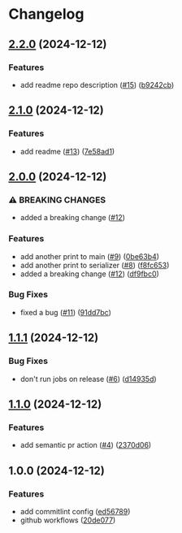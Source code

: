 # Changelog

## [2.2.0](https://github.com/robe-rt/favorite-branching-strategy/compare/v2.1.0...v2.2.0) (2024-12-12)


### Features

* add readme repo description ([#15](https://github.com/robe-rt/favorite-branching-strategy/issues/15)) ([b9242cb](https://github.com/robe-rt/favorite-branching-strategy/commit/b9242cbfb6aa85ee55b5d915adc15dff2f2c30a2))

## [2.1.0](https://github.com/robe-rt/favorite-branching-strategy/compare/v2.0.0...v2.1.0) (2024-12-12)


### Features

* add readme ([#13](https://github.com/robe-rt/favorite-branching-strategy/issues/13)) ([7e58ad1](https://github.com/robe-rt/favorite-branching-strategy/commit/7e58ad11817e726230e1b3eaabbf3b9a63038a3a))

## [2.0.0](https://github.com/robe-rt/volvo-azure-functions-zip/compare/v1.1.1...v2.0.0) (2024-12-12)


### ⚠ BREAKING CHANGES

* added a breaking change ([#12](https://github.com/robe-rt/volvo-azure-functions-zip/issues/12))

### Features

* add another print to main ([#9](https://github.com/robe-rt/volvo-azure-functions-zip/issues/9)) ([0be63b4](https://github.com/robe-rt/volvo-azure-functions-zip/commit/0be63b4fce3befdc5fd857b80c02f07af8d7d73b))
* add another print to serializer ([#8](https://github.com/robe-rt/volvo-azure-functions-zip/issues/8)) ([f8fc653](https://github.com/robe-rt/volvo-azure-functions-zip/commit/f8fc653d58394fcaa31ed812caf498037fce3c24))
* added a breaking change ([#12](https://github.com/robe-rt/volvo-azure-functions-zip/issues/12)) ([df9fbc0](https://github.com/robe-rt/volvo-azure-functions-zip/commit/df9fbc08d5399b3d6abf25bbce59985628c22637))


### Bug Fixes

* fixed a bug ([#11](https://github.com/robe-rt/volvo-azure-functions-zip/issues/11)) ([91dd7bc](https://github.com/robe-rt/volvo-azure-functions-zip/commit/91dd7bce2fb40f64a57e82c73708ff9867c658a3))

## [1.1.1](https://github.com/robe-rt/volvo-azure-functions-zip/compare/v1.1.0...v1.1.1) (2024-12-12)


### Bug Fixes

* don't run jobs on release ([#6](https://github.com/robe-rt/volvo-azure-functions-zip/issues/6)) ([d14935d](https://github.com/robe-rt/volvo-azure-functions-zip/commit/d14935defcb6be745b8b2521f6eefae6dc8db24a))

## [1.1.0](https://github.com/robe-rt/volvo-azure-functions-zip/compare/v1.0.0...v1.1.0) (2024-12-12)


### Features

* add semantic pr action ([#4](https://github.com/robe-rt/volvo-azure-functions-zip/issues/4)) ([2370d06](https://github.com/robe-rt/volvo-azure-functions-zip/commit/2370d063ea5430e0282b8e169be4e0a5f06adc8c))

## 1.0.0 (2024-12-12)


### Features

* add commitlint config ([ed56789](https://github.com/robe-rt/volvo-azure-functions-zip/commit/ed56789fb57515e2cd9c4ae56b713d9185eba433))
* github workflows ([20de077](https://github.com/robe-rt/volvo-azure-functions-zip/commit/20de07723aeac63fab17bdc6896c1f1beec7ddc5))
